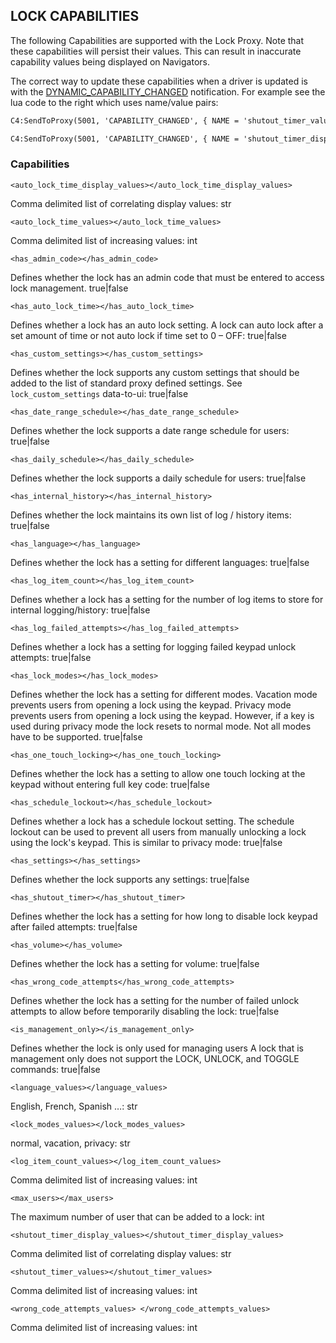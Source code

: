 ## LOCK CAPABILITIES


The following Capabilities are supported with the Lock Proxy. Note that these capabilities will persist their values. This can result in inaccurate capability values being displayed on Navigators.

The correct way to update these capabilities when a driver is updated is with the [DYNAMIC\_CAPABILITY\_CHANGED][1] notification. For example see the lua code to the right which uses name/value pairs:


```xml
C4:SendToProxy(5001, 'CAPABILITY_CHANGED', { NAME = 'shutout_timer_values', VALUE = '10, 30' } , 'NOTIFY')

C4:SendToProxy(5001, 'CAPABILITY_CHANGED', { NAME = 'shutout_timer_display_values', VALUE = '10s, 30s' }, 'NOTIFY') 
```


### Capabilities

`<auto_lock_time_display_values></auto_lock_time_display_values>`

Comma delimited list of correlating display values: str


`<auto_lock_time_values></auto_lock_time_values>`

 Comma delimited list of increasing values: int


`<has_admin_code></has_admin_code>`

Defines whether the lock has an admin code that must be entered to access lock management.  true|false


`<has_auto_lock_time></has_auto_lock_time>`

Defines whether a lock has an auto lock setting. A lock can auto lock after a set amount of time or not auto lock if time set to 0 – OFF: true|false


`<has_custom_settings></has_custom_settings>`

Defines whether the lock supports any custom settings that should be added to the list of standard proxy defined settings. See `lock_custom_settings` data-to-ui:  true|false


`<has_date_range_schedule></has_date_range_schedule>`

Defines whether the lock supports a date range schedule for users:  true|false


`<has_daily_schedule></has_daily_schedule>`

Defines whether the lock supports a daily schedule for users:  true|false


`<has_internal_history></has_internal_history>`

Defines whether the lock maintains its own list of log / history items:  true|false


`<has_language></has_language>`

Defines whether the lock has a setting for different languages:  true|false


`<has_log_item_count></has_log_item_count>`

Defines whether a lock has a setting for the number of log items to store for internal logging/history:  true|false


`<has_log_failed_attempts></has_log_failed_attempts>`

Defines whether a lock has a setting for logging failed keypad unlock attempts:  true|false


`<has_lock_modes></has_lock_modes>`

Defines whether the lock has a setting for different modes. Vacation mode prevents users from opening a lock using the keypad. Privacy mode prevents users from opening a lock using the keypad. However, if a key is used during privacy mode the lock resets to normal mode. Not all modes have to be supported.  true|false


`<has_one_touch_locking></has_one_touch_locking>`

Defines whether the lock has a setting to allow one touch locking at the keypad without entering full key code:  true|false


`<has_schedule_lockout></has_schedule_lockout>`

Defines whether a lock has a schedule lockout setting. The schedule lockout can be used to prevent all users from manually unlocking a lock using the lock's keypad. This is similar to privacy mode:  true|false


`<has_settings></has_settings>`

Defines whether the lock supports any settings:  true|false


`<has_shutout_timer></has_shutout_timer>`

Defines whether the lock has a setting for how long to disable lock keypad after failed attempts:  true|false


`<has_volume></has_volume>`

Defines whether the lock has a setting for volume:  true|false


`<has_wrong_code_attempts</has_wrong_code_attempts>`

Defines whether the lock has a setting for the number of failed unlock attempts to allow before temporarily disabling the lock: true|false


`<is_management_only></is_management_only>`

Defines whether the lock is only used for managing users A lock that is management only does not support the LOCK, UNLOCK, and TOGGLE commands:  true|false


`<language_values></language_values>`

English, French, Spanish …:  str


`<lock_modes_values></lock_modes_values>`

normal, vacation, privacy: str


`<log_item_count_values></log_item_count_values>`

Comma delimited list of increasing values: int


`<max_users></max_users>`

The maximum number of user that can be added to a lock: int


`<shutout_timer_display_values></shutout_timer_display_values>`

 Comma delimited list of correlating display values: str


`<shutout_timer_values></shutout_timer_values>`

Comma delimited list of increasing values: int


`<wrong_code_attempts_values> </wrong_code_attempts_values>`

 Comma delimited list of increasing values: int


[1]:	https://snap-one.github.io/docs-driverworks-proxyprotocol/#dynamic-capability-changed